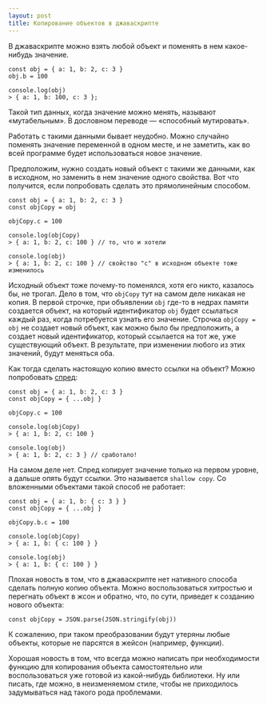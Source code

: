 ```yaml
---
layout: post
title: Копирование объектов в джаваскрипте
---
```


В джаваскрипте можно взять любой объект и поменять в нем какое-нибудь значение.

```
const obj = { a: 1, b: 2, c: 3 }
obj.b = 100
    
console.log(obj)
> { a: 1, b: 100, c: 3 };
```

Такой тип данных, когда значение можно менять, называют «мутабельным». В дословном переводе — «способный мутировать».

Работать с такими данными бывает неудобно. Можно случайно поменять значение переменной в одном месте, и не заметить, как во всей программе будет использоваться новое значение.

Предположим, нужно создать новый объект с такими же данными, как в исходном, но заменить в нем значение одного свойства. Вот что получится, если попробовать сделать это прямолинейным способом.

```
const obj = { a: 1, b: 2, c: 3 }
const objCopy = obj
    
objCopy.c = 100
    
console.log(objCopy)
> { a: 1, b: 2, c: 100 } // то, что и хотели
    
console.log(obj)
> { a: 1, b: 2, c: 100 } // свойство "c" в исходном объекте тоже изменилось
```

Исходный объект тоже почему-то поменялся, хотя его никто, казалось бы, не трогал. Дело в том, что `objCopy` тут на самом деле никакая не копия. В первой строчке, при объявлении `obj` где-то в недрах памяти создается объект, на который идентификатор `obj` будет ссылаться каждый раз, когда потребуется узнать его значение. Строчка `objCopy = obj` не создает новый объект, как можно было бы предположить, а создает новый идентификатор, который ссылается на тот же, уже существующий объект. В результате, при изменении любого из этих значений, будут меняться оба.

Как тогда сделать настоящую копию вместо ссылки на объект? Можно попробовать [спред](https://developer.mozilla.org/en-US/docs/Web/JavaScript/Reference/Operators/Spread_syntax):

```
const obj = { a: 1, b: 2, c: 3 }
const objCopy = { ...obj }
    
objCopy.c = 100
    
console.log(objCopy)
> { a: 1, b: 2, c: 100 }
    
console.log(obj)
> { a: 1, b: 2, c: 3 } // сработало!
```

На самом деле нет. Спред копирует значение только на первом уровне, а дальше опять будут ссылки. Это называется `shallow copy`. Со вложенными объектами такой способ не работает:

```
const obj = { a: 1, b: { c: 3 } }
const objCopy = { ...obj }
    
objCopy.b.c = 100
    
console.log(objCopy)
> { a: 1, b: { c: 100 } }
    
console.log(obj)
> { a: 1, b: { c: 100 } }
```

Плохая новость в том, что в джаваскрипте нет нативного способа сделать полную копию объекта. Можно воспользоваться хитростью и перегнать объект в жсон и обратно, что, по сути, приведет к созданию нового объекта:

```
const objCopy = JSON.parse(JSON.stringify(obj))
```

К сожалению, при таком преобразовании будут утеряны любые объекты, которые не парсятся в жейсон (например, функции).

Хорошая новость в том, что всегда можно написать при необходимости функцию для копирования объекта самостоятельно или воспользоваться уже готовой из какой-нибудь библиотеки. Ну или писать, где можно, в неизменяемом стиле, чтобы не приходилось задумываться над такого рода проблемами.